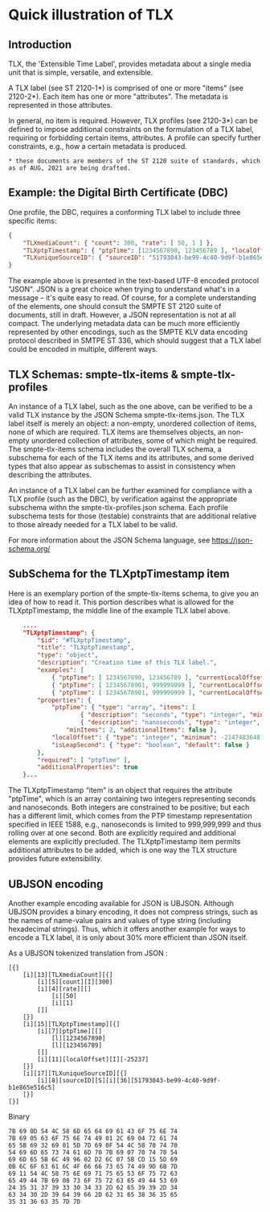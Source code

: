 # Quick illustration of TLX

## Introduction

TLX, the 'Extensible Time Label', provides metadata about a single media unit that is simple, versatile, and extensible.

A TLX label (see ST 2120-1*) is comprised of one or more "items" (see 2120-2*).  Each item has one or more "attributes".  The metadata is represented in those attributes.

In general, no item is required.  However, TLX profiles (see 2120-3*) can be defined to impose additional constraints on the formulation of a TLX label, requiring or forbidding certain items, attributes.  A profile can specify further constraints, e.g., how a certain metadata is produced.

    * these documents are members of the ST 2120 suite of standards, which as of AUG, 2021 are being drafted.

## Example: the Digital Birth Certificate (DBC)

One profile, the DBC, requires a conforming TLX label to include three specific items:

```JSON
{
    "TLXmediaCount": { "count": 300, "rate": [ 50, 1 ] },
    "TLXptpTimestamp": { "ptpTime": [1234567890, 123456789 ], "localOffset": -25237 },
    "TLXuniqueSourceID": { "sourceID": "51793043-be99-4c40-9d9f-b1e865e516c5" }
}
```

The example above is presented in the text-based UTF-8 encoded protocol "JSON".  JSON is a great choice when trying to understand what's in a message – it's quite easy to read.  Of course, for a complete understanding of the elements, one should consult the SMPTE ST 2120 suite of documents, still in draft.  However, a JSON representation is not at all compact.  The underlying metadata data can be much more efficiently represented by other encodings, such as the SMPTE KLV data encoding protocol described in SMTPE ST 336, which should suggest that a TLX label could be encoded in multiple, different ways.

## TLX Schemas: smpte-tlx-items & smpte-tlx-profiles

An instance of a TLX label, such as the one above, can be verified to be a valid TLX instance by the JSON Schema smpte-tlx-items.json.  The TLX label itself is merely an object: a non-empty, unordered collection of items, none of which are required.  TLX items are themselves objects, an non-empty unordered collection of attributes, some of which might be required.  The smpte-tlx-items schema includes the overall TLX schema, a subschema for each of the TLX items and its attributes, and some derived types that also appear as subschemas to assist in consistency when describing the attributes.

An instance of a TLX label can be further examined for compliance with a TLX profile (such as the DBC), by verification against the appropriate subschema withn the smpte-tlx-profiles.json schema.  Each profile subschema tests for those (testable) constraints that are additional relative to those already needed for a TLX label to be valid.

For more information about the JSON Schema language, see https://json-schema.org/

## SubSchema for the TLXptpTimestamp item

Here is an exemplary portion of the smpte-tlx-items schema, to give you an idea of how to read it.  This portion describes what is allowed for the TLXptpTimestamp, the middle line of the example TLX label above.

```JSON
    ....
    "TLXptpTimestamp": {
        "$id": "#TLXptpTimestamp",
        "title": "TLXptpTimestamp",
        "type": "object",
        "description": "Creation time of this TLX label.",
        "examples": [
            { "ptpTime": [ 1234567890, 123456789 ], "currentLocalOffset": -25237, "isLeapSecond": false },
            { "ptpTime": [ 12345678901, 999999999 ], "currentLocalOffset": -25237},
            { "ptpTime": [ 12345678901, 999999999 ], "currentLocalOffset": -25237, "foo": "bar" } ],
        "properties": {
            "ptpTime": { "type": "array", "items": [
                    { "description": "seconds", "type": "integer", "minimum": 0, "exclusiveMaximum": 281474976710656 },
                    { "description": "nanoseconds", "type": "integer", "minimum": 0, "exclusiveMaximum": 1000000000 } ],
                "minItems": 2, "additionalItems": false },
            "localOffset": { "type": "integer", "minimum": -2147483648, "exclusiveMaximum": 2147483648 },
            "isLeapSecond": { "type": "boolean", "default": false }
        },
        "required": [ "ptpTime" ],
        "additionalProperties": true
    }...
```

The TLXptpTimestamp “item” is an object that requires the attribute "ptpTime", which is an array containing two integers representing seconds and nanoseconds.  Both integers are constrained to be positive; but each has a different limit, which comes from the PTP timestamp representation specified in IEEE 1588, e.g., nanoseconds is limited to 999,999,999 and thus rolling over at one second.  Both are explicitly required and additional elements are explicitly precluded.  The TLXptpTimestamp item permits additional attributes to be added, which is one way the TLX structure provides future extensibility.

## UBJSON encoding

Another example encoding available for JSON is UBJSON.  Although UBJSON provides a binary encoding, it does not compress strings, such as the names of name-value pairs and values of type string (including hexadecimal strings).  Thus, which it offers another example for ways to encode a TLX label, it is only about 30% more efficient than JSON itself.

As a UBJSON tokenized translation from JSON :

```UJBJSON
[{]
    [i][13][TLXmediaCount][{]
        [i][5][count][I][300]
        [i][4][rate][[]
            [i][50]
            [i][1]
        []]
    [}]
    [i][15][TLXptpTimestamp][{]
        [i][7][ptpTime][[]
            [l][1234567890]
            [l][123456789]
        []]
        [i][11][localOffset][I][-25237]
    [}]
    [i][17][TLXuniqueSourceID][{]
        [i][8][sourceID][S][i][36][51793043-be99-4c40-9d9f-b1e865e516c5]
    [}]
[}]
```

Binary

```
7B 69 0D 54 4C 58 6D 65 64 69 61 43 6F 75 6E 74
7B 69 05 63 6F 75 6E 74 49 01 2C 69 04 72 61 74
65 5B 69 32 69 01 5D 7D 69 0F 54 4C 58 70 74 70
54 69 6D 65 73 74 61 6D 70 7B 69 07 70 74 70 54
69 6D 65 5B 6C 49 96 02 D2 6C 07 5B CD 15 5D 69
0B 6C 6F 63 61 6C 4F 66 66 73 65 74 49 9D 6B 7D
69 11 54 4C 58 75 6E 69 71 75 65 53 6F 75 72 63
65 49 44 7B 69 08 73 6F 75 72 63 65 49 44 53 69
24 35 31 37 39 33 30 34 33 2D 62 65 39 39 2D 34
63 34 30 2D 39 64 39 66 2D 62 31 65 38 36 35 65
35 31 36 63 35 7D 7D
```

